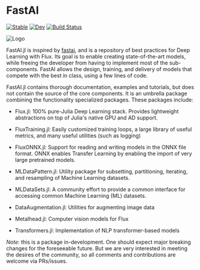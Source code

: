 # FastAI
[![Stable](https://img.shields.io/badge/docs-stable-blue.svg)](https://FluxML.github.io/FastAI.jl/stable)
[![Dev](https://img.shields.io/badge/docs-dev-blue.svg)](https://FluxML.github.io/FastAI.jl/dev)
[![Build Status](https://github.com/FluxML/FastAI.jl/workflows/CI/badge.svg)](https://github.com/FluxML/FastAI.jl/actions)

![Logo](https://raw.githubusercontent.com/opus111/FastAI.jl/master/fastai-julia-logo.png)

FastAI.jl is inspired by [fastai](https://github.com/fastai/fastai/blob/master/fastai/), and is a repository of best practices for Deep Learning with Flux. Its goal is to enable creating state-of-the-art models, while freeing the developer from having to implement most of the sub-components. FastAI allows the design, training, and delivery of models that compete with the best in class, using a few lines of code.

FastAI.jl contains thorough documentation, examples and tutorials, but does not contain the source of the core components.  It is an umbrella package combining the functionality specialized packages.  These packages include:

- Flux.jl: 100% pure-Julia Deep Learning stack. Provides lightweight abstractions on top of Julia's native GPU and AD support.

- FluxTraining.jl: Easily customized training loops, a large library of useful metrics, and many useful utilities (such as logging)

- FluxONNX.jl: Support for reading and writing models in the ONNX file format.  ONNX enables Transfer Learning by enabling the import of very large pretrained models.

- MLDataPattern.jl: Utility package for subsetting, partitioning, iterating, and resampling of Machine Learning datasets.

- MLDataSets.jl: A community effort to provide a common interface for accessing common Machine Learning (ML) datasets.

- DataAugmentation.jl: Utilities for augmenting image data

- Metalhead.jl: Computer vision models for Flux 

- Transformers.jl: Implementation of NLP transformer-based models


*Note*: this is a package in-development. One should expect major breaking changes for the foreseeable future. But we are very interested in meeting the desires of the community, so all comments and contributions are welcome via PRs/issues.
